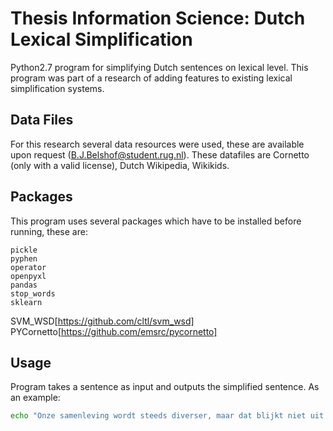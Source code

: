 # Thesis Information Science: Dutch Lexical Simplification

Python2.7 program for simplifying Dutch sentences on lexical level. This program was part of a research of adding features to existing lexical simplification systems. 


## Data Files
For this research several data resources were used, these are available upon request (B.J.Belshof@student.rug.nl). These datafiles are Cornetto (only with a valid license), Dutch Wikipedia, Wikikids.

## Packages
This program uses several packages which have to be installed before running, these are:
```
pickle
pyphen
operator
openpyxl
pandas
stop_words
sklearn
```

SVM_WSD[https://github.com/cltl/svm_wsd]
PYCornetto[https://github.com/emsrc/pycornetto]

## Usage
Program takes a sentence as input and outputs the simplified sentence. As an example:
```bash
echo "Onze samenleving wordt steeds diverser, maar dat blijkt niet uit de vriendschappen die jongeren sluiten." | python lexical_simplification.py
```
